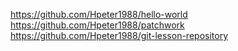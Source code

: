 https://github.com/Hpeter1988/hello-world
https://github.com/Hpeter1988/patchwork
https://github.com/Hpeter1988/git-lesson-repository
